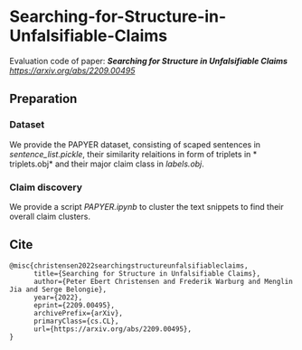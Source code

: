# Searching-for-Structure-in-Unfalsifiable-Claims
Evaluation code of paper: ***Searching for Structure in Unfalsifiable Claims*** 
*https://arxiv.org/abs/2209.00495*

## Preparation

### Dataset
We provide the PAPYER dataset, consisting of scaped sentences in *sentence_list.pickle*, their similarity relaitions in form of triplets in *
triplets.obj* and their major claim class in *labels.obj*.

### Claim discovery
We provide a script *PAPYER.ipynb* to cluster the text snippets to find their overall claim clusters.

## Cite
```
@misc{christensen2022searchingstructureunfalsifiableclaims,
      title={Searching for Structure in Unfalsifiable Claims}, 
      author={Peter Ebert Christensen and Frederik Warburg and Menglin Jia and Serge Belongie},
      year={2022},
      eprint={2209.00495},
      archivePrefix={arXiv},
      primaryClass={cs.CL},
      url={https://arxiv.org/abs/2209.00495}, 
}
```
